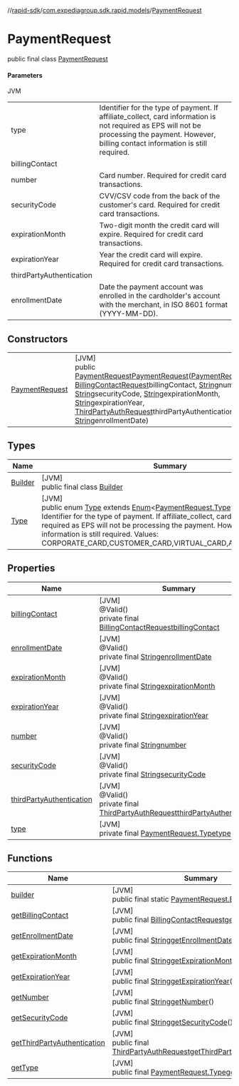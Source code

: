 //[rapid-sdk](../../../index.md)/[com.expediagroup.sdk.rapid.models](../index.md)/[PaymentRequest](index.md)

# PaymentRequest

public final class [PaymentRequest](index.md)

#### Parameters

JVM

| | |
|---|---|
| type | Identifier for the type of payment. If affiliate_collect, card information is not required as EPS will not be processing the payment. However, billing contact information is still required. |
| billingContact |
| number | Card number. Required for credit card transactions. |
| securityCode | CVV/CSV code from the back of the customer's card. Required for credit card transactions. |
| expirationMonth | Two-digit month the credit card will expire. Required for credit card transactions. |
| expirationYear | Year the credit card will expire. Required for credit card transactions. |
| thirdPartyAuthentication |
| enrollmentDate | Date the payment account was enrolled in the cardholder's account with the merchant, in ISO 8601 format (YYYY-MM-DD). |

## Constructors

| | |
|---|---|
| [PaymentRequest](-payment-request.md) | [JVM]<br>public [PaymentRequest](index.md)[PaymentRequest](-payment-request.md)([PaymentRequest.Type](-type/index.md)type, [BillingContactRequest](../-billing-contact-request/index.md)billingContact, [String](https://docs.oracle.com/javase/8/docs/api/java/lang/String.html)number, [String](https://docs.oracle.com/javase/8/docs/api/java/lang/String.html)securityCode, [String](https://docs.oracle.com/javase/8/docs/api/java/lang/String.html)expirationMonth, [String](https://docs.oracle.com/javase/8/docs/api/java/lang/String.html)expirationYear, [ThirdPartyAuthRequest](../-third-party-auth-request/index.md)thirdPartyAuthentication, [String](https://docs.oracle.com/javase/8/docs/api/java/lang/String.html)enrollmentDate) |

## Types

| Name | Summary |
|---|---|
| [Builder](-builder/index.md) | [JVM]<br>public final class [Builder](-builder/index.md) |
| [Type](-type/index.md) | [JVM]<br>public enum [Type](-type/index.md) extends [Enum](https://docs.oracle.com/javase/8/docs/api/java/lang/Enum.html)&lt;[PaymentRequest.Type](-type/index.md)&gt;<br>Identifier for the type of payment. If affiliate_collect, card information is not required as EPS will not be processing the payment. However, billing contact information is still required. Values: CORPORATE_CARD,CUSTOMER_CARD,VIRTUAL_CARD,AFFILIATE_COLLECT |

## Properties

| Name | Summary |
|---|---|
| [billingContact](index.md#744869083%2FProperties%2F700308213) | [JVM]<br>@Valid()<br>private final [BillingContactRequest](../-billing-contact-request/index.md)[billingContact](index.md#744869083%2FProperties%2F700308213) |
| [enrollmentDate](index.md#-415064626%2FProperties%2F700308213) | [JVM]<br>@Valid()<br>private final [String](https://docs.oracle.com/javase/8/docs/api/java/lang/String.html)[enrollmentDate](index.md#-415064626%2FProperties%2F700308213) |
| [expirationMonth](index.md#-419860087%2FProperties%2F700308213) | [JVM]<br>@Valid()<br>private final [String](https://docs.oracle.com/javase/8/docs/api/java/lang/String.html)[expirationMonth](index.md#-419860087%2FProperties%2F700308213) |
| [expirationYear](index.md#1019449428%2FProperties%2F700308213) | [JVM]<br>@Valid()<br>private final [String](https://docs.oracle.com/javase/8/docs/api/java/lang/String.html)[expirationYear](index.md#1019449428%2FProperties%2F700308213) |
| [number](index.md#-1269752265%2FProperties%2F700308213) | [JVM]<br>@Valid()<br>private final [String](https://docs.oracle.com/javase/8/docs/api/java/lang/String.html)[number](index.md#-1269752265%2FProperties%2F700308213) |
| [securityCode](index.md#-2062875021%2FProperties%2F700308213) | [JVM]<br>@Valid()<br>private final [String](https://docs.oracle.com/javase/8/docs/api/java/lang/String.html)[securityCode](index.md#-2062875021%2FProperties%2F700308213) |
| [thirdPartyAuthentication](index.md#-683444119%2FProperties%2F700308213) | [JVM]<br>@Valid()<br>private final [ThirdPartyAuthRequest](../-third-party-auth-request/index.md)[thirdPartyAuthentication](index.md#-683444119%2FProperties%2F700308213) |
| [type](index.md#-2073815002%2FProperties%2F700308213) | [JVM]<br>private final [PaymentRequest.Type](-type/index.md)[type](index.md#-2073815002%2FProperties%2F700308213) |

## Functions

| Name | Summary |
|---|---|
| [builder](builder.md) | [JVM]<br>public final static [PaymentRequest.Builder](-builder/index.md)[builder](builder.md)() |
| [getBillingContact](get-billing-contact.md) | [JVM]<br>public final [BillingContactRequest](../-billing-contact-request/index.md)[getBillingContact](get-billing-contact.md)() |
| [getEnrollmentDate](get-enrollment-date.md) | [JVM]<br>public final [String](https://docs.oracle.com/javase/8/docs/api/java/lang/String.html)[getEnrollmentDate](get-enrollment-date.md)() |
| [getExpirationMonth](get-expiration-month.md) | [JVM]<br>public final [String](https://docs.oracle.com/javase/8/docs/api/java/lang/String.html)[getExpirationMonth](get-expiration-month.md)() |
| [getExpirationYear](get-expiration-year.md) | [JVM]<br>public final [String](https://docs.oracle.com/javase/8/docs/api/java/lang/String.html)[getExpirationYear](get-expiration-year.md)() |
| [getNumber](get-number.md) | [JVM]<br>public final [String](https://docs.oracle.com/javase/8/docs/api/java/lang/String.html)[getNumber](get-number.md)() |
| [getSecurityCode](get-security-code.md) | [JVM]<br>public final [String](https://docs.oracle.com/javase/8/docs/api/java/lang/String.html)[getSecurityCode](get-security-code.md)() |
| [getThirdPartyAuthentication](get-third-party-authentication.md) | [JVM]<br>public final [ThirdPartyAuthRequest](../-third-party-auth-request/index.md)[getThirdPartyAuthentication](get-third-party-authentication.md)() |
| [getType](get-type.md) | [JVM]<br>public final [PaymentRequest.Type](-type/index.md)[getType](get-type.md)() |
